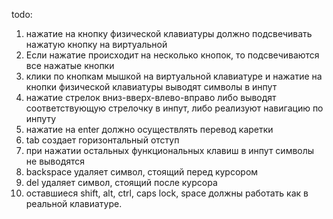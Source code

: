 todo:

1. нажатие на кнопкy физической клавиатуры должно подсвечивать нажатую кнопку на виртуальной
2. Если нажатие происходит на несколько кнопок, то подсвечиваются все нажатые кнопки
3. клики по кнопкам мышкой на виртуальной клавиатуре и нажатие на кнопки физической клавиатуры выводят символы в инпут
4. нажатие стрелок вниз-вверх-влево-вправо либо выводят соответствующую стрелочку в инпут, либо реализуют навигацию по инпуту
5. нажатие на enter должно осуществлять перевод каретки
6. tab создает горизонтальный отступ
7. при нажатии остальных функциональных клавиш в инпут символы не выводятся
8. backspace удаляет символ, стоящий перед курсором
9. del удаляет символ, стоящий после курсора
10. оставшиеся shift, alt, ctrl, caps lock, space должны работать как в реальной клавиатуре.
